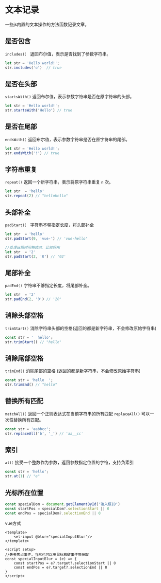# 文本记录

一些js内置的文本操作的方法函数记录文章。


## 是否包含

`includes() ` 返回布尔值，表示是否找到了参数字符串。

```js
let str = 'Hello world!';
str.includes('o')  // true
```

## 是否在头部

`startsWith()` 返回布尔值，表示参数字符串是否在原字符串的头部。

```js
let str = 'Hello world!';
str.startsWith('Hello') // true
```

## 是否在尾部

`endsWith()` 返回布尔值，表示参数字符串是否在原字符串的尾部。

```js
let str = 'Hello world!';
str.endsWith('!') // true
```

## 字符串重复

`repeat()`  返回一个新字符串，表示将原字符串重复 `n` 次。

```js
let str  = 'hello'
str.repeat(2) // "hellohello"
```


## 头部补全

`padStart() ` 字符串不够指定长度，将头部补全

```js
let str  = 'hello'
str.padStart(9, 'vue-') // 'vue-hello'

//处理日期时间格式时，比较好用
let str  = '2'
str.padStart(2, '0') // '02'
```

## 尾部补全

`padEnd()` 字符串不够指定长度，将尾部补全。

```js
let str  = '2'
str.padEnd(2, '0') // '20'
```

## 消除头部空格

`trimStart()` 消除字符串头部的空格(返回的都是新字符串，不会修改原始字符串)

```js
const str = '  hello';
str.trimStart() // "hello"
```

## 消除尾部空格

`trimEnd()` 消除尾部的空格 (返回的都是新字符串，不会修改原始字符串)

```js
const str = 'hello  ';
str.trimEnd() // "hello"
```

## 替换所有匹配

`matchAll()` 返回一个正则表达式在当前字符串的所有匹配
`replaceAll()` 可以一次性替换所有匹配。

```js
const str = 'aabbcc';
str.replaceAll('b', '_') // 'aa__cc'
```

## 索引

`at()` 接受一个整数作为参数，返回参数指定位置的字符，支持负索引

```js
const str = 'hello';
str.at(1) // "e"
```

## 光标所在位置

```js
const specialDom = document.getElementById('输入框ID')
const startPos = specialDom?.selectionStart || 0
const endPos = specialDom?.selectionEnd || 0
```

vue方式

```vue
<template>
    <el-input @blur="specialInputBlur"/>
</template>

<script setup>
//失去焦点事件，当然也可以用鼠标右键事件等获取
const specialInputBlur = (e) => {
    const startPos = e?.target?.selectionStart || 0
    const endPos = e?.target?.selectionEnd || 0
}
</script>
```
